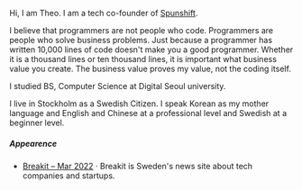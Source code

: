Hi, I am Theo. I am a tech co-founder of [Spunshift](https://www.spunshift.com).

I believe that programmers are not people who code. Programmers are people who solve business problems. Just because a programmer has written 10,000 lines of code doesn't make you a good programmer. Whether it is a thousand lines or ten thousand lines, it is important what business value you create. The business value proves my value, not the coding itself.

I studied BS, Computer Science at Digital Seoul university.

I live in Stockholm as a Swedish Citizen. I speak Korean as my mother language and English and Chinese at a professional level and Swedish at a beginner level.


##### Appearence

- [Breakit – Mar 2022][1] · Breakit is Sweden's news site about tech companies and startups.

[1]: https://www.breakit.se/artikel/32311/nio-nya-startups-backas-av-handelshogskolan
